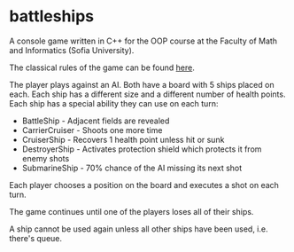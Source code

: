 # battleships

A console game written in C++ for the OOP course at the Faculty of Math and Informatics (Sofia University).

The classical rules of the game can be found [here](https://en.wikipedia.org/wiki/Battleship).

The player plays against an AI. Both have a board with 5 ships placed on each. Each ship has a different size and a different number of health points. Each ship has a special ability they can use on each turn:
  - BattleShip - Adjacent fields are revealed
  - CarrierCruiser - Shoots one more time
  - CruiserShip - Recovers 1 health point unless hit or sunk
  - DestroyerShip - Activates protection shield which protects it from enemy shots
  - SubmarineShip - 70% chance of the AI missing its next shot

Each player chooses a position on the board and executes a shot on each turn.

The game continues until one of the players loses all of their ships.

A ship cannot be used again unless all other ships have been used, i.e. there's queue.
